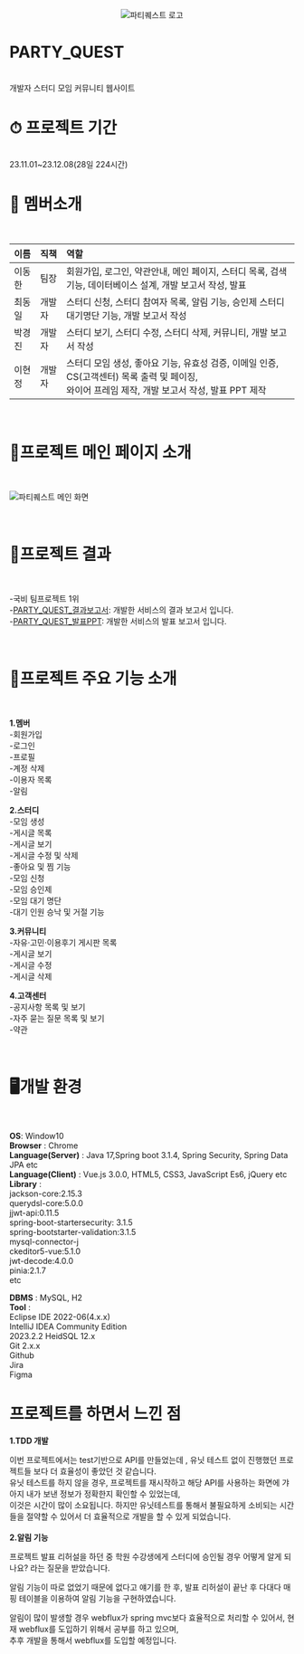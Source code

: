 <div align=center>

  ![파티퀘스트 로고](https://github.com/bllor/Project2023/assets/136154061/40df2242-f521-40b4-b8e5-6a67b0289f22)

</div>

<h1> PARTY_QUEST</h1><br>
개발자 스터디 모임 커뮤니티 웹사이트


<br>
<h1> ⏱ 프로젝트 기간</h1><br>
23.11.01~23.12.08(28일 224시간)

<br>
<h1>👫 멤버소개</h1><br>

|이름|직책|역할|
|:------|:------|:------|
|이동한|팀장|회원가입, 로그인, 약관안내, 메인 페이지, 스터디 목록, 검색 기능, 데이터베이스 설계, 개발 보고서 작성, 발표|
|최동일|개발자|스터디 신청, 스터디 참여자 목록, 알림 기능, 승인제 스터디 대기명단 기능, 개발 보고서 작성|
|박경진|개발자|스터디 보기, 스터디 수정, 스터디 삭제, 커뮤니티, 개발 보고서 작성|
|이현정|개발자|스터디 모임 생성, 좋아요 기능, 유효성 검증, 이메일 인증, CS(고객센터) 목록 출력 및 페이징,<br> 와이어 프레임 제작, 개발 보고서 작성, 발표 PPT 제작|
<br>
<h1>🌟프로젝트 메인 페이지 소개</h1><br>

![파티퀘스트 메인 화면](https://github.com/Phoenix-Argo/partyquest/assets/136154061/92938a4c-f031-4c6f-a77c-8f3ae325dca7)

<br>
<h1> 🎱프로젝트 결과</h1><br>

-국비 팀프로젝트 1위<br>
-[PARTY_QUEST_결과보고서](https://github.com/Phoenix-Argo/partyquest/files/13626327/PARTY_QUEST_.pdf): 개발한 서비스의 결과 보고서 입니다.<br>
-[PARTY_QUEST_발표PPT](https://github.com/Phoenix-Argo/partyquest/files/13626330/party_quest_PPT.pdf): 개발한 서비스의 발표 보고서 입니다.

<br>
<h1> 🌝프로젝트 주요 기능 소개</h1><br>

**1.멤버**<br>
-회원가입<br>
-로그인<br>
-프로필<br>
-계정 삭제<br>
-이용자 목록<br>
-알림<br>

**2.스터디**<br>
-모임 생성<br>
-게시글 목록<br>
-게시글 보기<br>
-게시글 수정 및 삭제<br>
-좋아요 및 찜 기능<br>
-모임 신청<br>
-모임 승인제<br>
-모임 대기 명단<br>
-대기 인원 승낙 및 거절 기능<br>

**3.커뮤니티**<br>
-자유·고민·이용후기 게시판 목록<br>
-게시글 보기 <br>
-게시글 수정 <br>
-게시글 삭제<br>

**4.고객센터**<br>
-공지사항 목록 및 보기<br>
-자주 묻는 질문 목록 및 보기<br>
-약관<br>

<br>
<h1> 🖥개발 환경</h1><br>

**OS**: Window10<br>
**Browser** : Chrome<br>
**Language(Server)** : Java 17,Spring boot 3.1.4, Spring Security, Spring Data JPA etc<br>
**Language(Client)** : Vue.js 3.0.0, HTML5, CSS3, JavaScript Es6, jQuery etc<br>
**Library** : <br>
jackson-core:2.15.3<br> 
querydsl-core:5.0.0 <br>
jjwt-api:0.11.5<br>
spring-boot-startersecurity: 3.1.5<br>
spring-bootstarter-validation:3.1.5 <br>
mysql-connector-j <br>
ckeditor5-vue:5.1.0<br>
jwt-decode:4.0.0<br>
pinia:2.1.7<br>
etc<br>

**DBMS** : MySQL, H2<br>
**Tool** :<br> Eclipse IDE 2022-06(4.x.x)<br> IntelliJ IDEA Community Edition<br>
2023.2.2 HeidSQL 12.x <br>Git 2.x.x <br>Github<br> Jira<br> Figma

<h1>프로젝트를 하면서 느낀 점</h1>

**1.TDD 개발**

이번 프로젝트에서는 test기반으로 API를 만들었는데 , 유닛 테스트 없이 진행했던 프로젝트들 보다 더 효율성이 좋았던 것 같습니다.<br> 
유닛 테스트를 하지 않을 경우, 프로젝트를 재시작하고 해당 API를 사용하는 화면에 갸아지 내가 보낸 정보가 정확한지 확인할 수 있었는데,<br> 이것은 시간이 많이 소요됩니다.
하지만 유닛테스트를 통해서 불필요하게 소비되는 시간들을 절약할 수 있어서 더 효율적으로 개발을 할 수 있게 되었습니다.</br>
<br>
**2.알림 기능**

프로젝트 발표 리허설을 하던 중 학원 수강생에게 스터디에 승인될 경우 어떻게 알게 되나요? 라는 질문을 받았습니다.<br>

알림 기능이 따로 없었기 때문에 없다고 얘기를 한 후, 발표 리허설이 끝난 후 다대다 매핑 테이블을 이용하여 알림 기능을 구현하였습니다.<br>

알림이 많이 발생할 경우 webflux가 spring mvc보다 효율적으로 처리할 수 있어서, 현재 webflux를 도입하기 위해서 공부를 하고 있으며,<br> 추후 개발을 통해서 webflux를 도입할 예정입니다.


